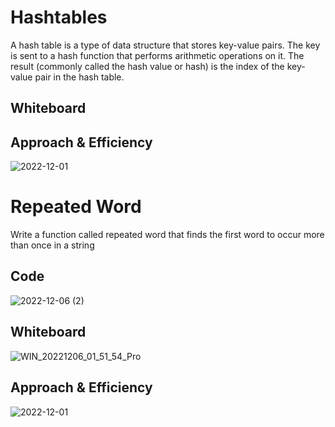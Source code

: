 # Hashtables
A hash table is a type of data structure that stores key-value pairs. The key is sent to a hash function that performs arithmetic operations on it. The result (commonly called the hash value or hash) is the index of the key-value pair in the hash table.


## Whiteboard




## Approach & Efficiency

![2022-12-01](https://user-images.githubusercontent.com/108303424/204981642-befe9326-b7b1-4bdd-ab1e-e5fcb4a662b2.png)


# Repeated Word

Write a function called repeated word that finds the first word to occur more than once in a string

## Code

![2022-12-06 (2)](https://user-images.githubusercontent.com/108303424/205849400-19beff18-e1a3-46fb-a4ac-a304b17fd1de.png)

## Whiteboard

![WIN_20221206_01_51_54_Pro](https://user-images.githubusercontent.com/108303424/205852661-06667c49-5d6c-4d9f-91d3-8a9bc035b912.jpg)


## Approach & Efficiency

![2022-12-01](https://user-images.githubusercontent.com/108303424/204981642-befe9326-b7b1-4bdd-ab1e-e5fcb4a662b2.png)
